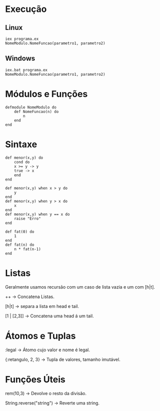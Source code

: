 # Execução
## Linux
```
iex programa.ex
NomeModulo.NomeFuncao(parametro1, parametro2)
```
## Windows
```
iex.bat programa.ex
NomeModulo.NomeFuncao(parametro1, parametro2)
```

# Módulos e Funções 
```
defmodule NomeModulo do
    def NomeFuncao(n) do
        n
    end
end
```

# Sintaxe
```
def menor(x,y) do
    cond do
    x >= y -> y
    true -> x
    end
end

def menor(x,y) when x > y do
    y
end
def menor(x,y) when y > x do
    x
end
def menor(x,y) when y == x do
    raise "Erro"
end

def fat(0) do
    1
end
def fat(n) do
    n * fat(n-1)
end
```

# Listas
Geralmente usamos recursão com um caso de lista vazia e um com [h|t].

++          -> Concatena Listas.

[h|t]       -> separa a lista em head e tail.

[1 | [2,3]]   -> Concatena uma head á um tail.

# Átomos e Tuplas
:legal                      -> Átomo cujo valor e nome é legal.

{:retangulo, 2, 3}          -> Tupla de valores, tamanho imutável.

# Funções Úteis
rem(10,3)                   -> Devolve o resto da divisão.

String.reverse("string")    -> Reverte uma string.
